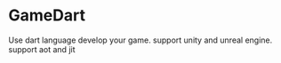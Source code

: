 # GameDart
Use dart language develop your game.
support unity and unreal engine.
support aot and jit
